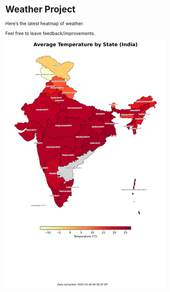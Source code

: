 # Weather Project

Here’s the latest heatmap of weather:

Feel free to leave feedback/improvements.

![India Heatmap](docs/assets/india_heatmap.png?v=029C92)
